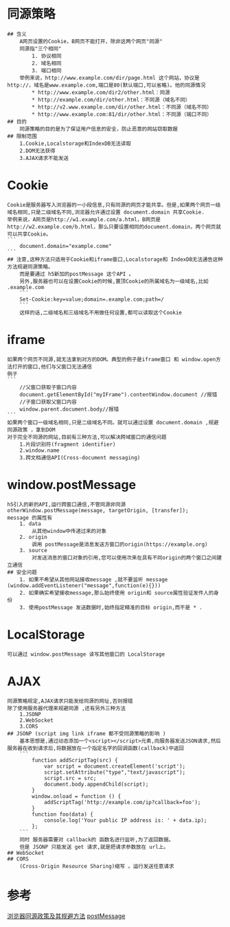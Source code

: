 # 同源策略
    ## 含义 
        A网页设置的Cookie，B网页不能打开，除非这两个网页"同源"
        同源指"三个相同"
            1. 协议相同
            2. 域名相同
            3. 端口相同
        举例来说，http://www.example.com/dir/page.html 这个网站，协议是http://，域名是www.example.com,端口是80(默认端口,可以省略)。他的同源情况
            * http://www.example.com/dir2/other.html：同源
            * http://example.com/dir/other.html：不同源（域名不同）
            * http://v2.www.example.com/dir/other.html：不同源（域名不同）
            * http://www.example.com:81/dir/other.html：不同源（端口不同）
    ## 目的
        同源策略的目的是为了保证用户信息的安全，防止恶意的网站窃取数据
    ## 限制范围
        1.Cookie,Localstorage和IndexDB无法读取
        2.DOM无法获得
        3.AJAX请求不能发送
# Cookie 
    Cookie是服务器写入浏览器的一小段信息,只有同源的网页才能共享。但是,如果两个网页一级域名相同,只是二级域名不同,浏览器允许通过设置 document.domain 共享Cookie.
    举例来说，A网页是http://w1.example.com/a.html，B网页是http://w2.example.com/b.html，那么只要设置相同的document.domain，两个网页就可以共享Cookie。
    ```
        document.domain="example.come"
    ```
    ## 注意,这种方法只适用于Cookie和iframe窗口,Localstorage和 IndexDB无法通告这种方法规避同源策略。
        而是要通过 h5新加的postMessage 这个API 。
        另外,服务器也可以在设置Cookie的时候,置顶Cookie的所属域名为一级域名,比如 .example.com
        ```
        Set-Cookie:key=value;domain=.example.com;path=/
        ```
        这样的话,二级域名和三级域名不用做任何设置,都可以读取这个Cookie
# iframe
    如果两个网页不同源,就无法拿到对方的DOM。典型的例子是iframe窗口 和 window.open方法打开的窗口,他们与父窗口无法通信
    例子
    ```
        //父窗口获取子窗口内容
        document.getElementById("myIFrame").contentWindow.document //报错
        //子窗口获取父窗口内容
        window.parent.document.body//报错
    ```
    如果两个窗口一级域名相同,只是二级域名不同。就可以通过设置 document.domain ,规避同源政策 ，拿到DOM
    对于完全不同源的网站,目前有三种方法,可以解决跨域窗口的通信问题
        1.片段识别符(fragment identifier)
        2.window.name
        3.跨文档通信API(Cross-document messaging)
# window.postMessage 
    h5引入的新的API,运行跨窗口通信,不管同源非同源
    otherWindow.postMessage(message, targetOrigin, [transfer]);
    message 的属性有 
        1. data 
            从其他window中传递过来的对象
        2. origin
            调用 postMessage是消息发送方窗口的origin(https://example.org)
        3. source 
            对发送消息的窗口对象的引用,您可以使用次来在具有不同origin的两个窗口之间建立通信
    ## 安全问题
        1. 如果不希望从其他网站接收message ,就不要监听 message (window.addEventListener("message",function(e){}))
        2. 如果确实希望接收message,那么始终使用 origin和 source属性验证发件人的身份
        3. 使用postMessage 发送数据时,始终指定精准的目标 origin,而不是 * .
# LocalStorage
    可以通过 window.postMessage 读写其他窗口的 LocalStorage
# AJAX 
    同源策略规定,AJAX请求只能发给同源的网址,否则报错
    除了使用服务器代理来规避同源 ,还有另外三种方法
        1.JSONP
        2.WebSocket
        3.CORS
    ## JSONP (script img link iframe 都不受同源策略的影响 )
        基本思想是,通过动态添加一个<script></script>元素,向服务器发送JSON请求,然后服务器在收到请求后,将数据放在一个指定名字的回调函数(callback)中返回
        ```
            function addScriptTag(src) {
                var script = document.createElement('script');
                script.setAttribute("type","text/javascript");
                script.src = src;
                document.body.appendChild(script);
            }
            window.onload = function () {
                addScriptTag('http://example.com/ip?callback=foo');
            }
            function foo(data) {
                console.log('Your public IP address is: ' + data.ip);
            };
        ```
        同时 服务器需要对 callback的 函数名进行监听,为了返回数据。
        但是 JSONP 只能发送 get 请求,就是把请求参数放在 url上。
    ## WebSocket
    ## CORS
        (Cross-Origin Resource Sharing)缩写 。运行发送任意请求

# 参考
[浏览器同源政策及其规避方法](http://www.ruanyifeng.com/blog/2016/04/same-origin-policy.html)
[postMessage](https://developer.mozilla.org/zh-CN/docs/Web/API/Window/postMessage)
